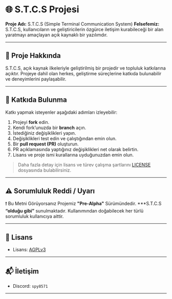 # 🌐 S.T.C.S Projesi

**Proje Adı:** S.T.C.S (Simple Terminal Communication System)
**Felsefemiz:** S.T.C.S, kullanıcıların ve geliştiricilerin özgürce iletişim kurabileceği bir alan yaratmayı amaçlayan açık kaynaklı bir yazılımdır.

---

## 📖 Proje Hakkında

S.T.C.S, açık kaynak ilkeleriyle geliştirilmiş bir projedir ve topluluk katkılarına açıktır.
Projeye dahil olan herkes, geliştirme süreçlerine katkıda bulunabilir ve deneyimlerini paylaşabilir.

---

## 🤝 Katkıda Bulunma

Katkı yapmak isteyenler aşağıdaki adımları izleyebilir:

1. Projeyi **fork** edin.
2. Kendi fork’unuzda bir **branch** açın.
3. İstediğiniz değişiklikleri yapın.
4. Değişiklikleri test edin ve çalıştığından emin olun.
5. Bir **pull request (PR)** oluşturun.
6. PR açıklamasında yaptığınız değişiklikleri net olarak belirtin.
7. Lisans ve proje ismi kurallarına uyduğunuzdan emin olun.

> Daha fazla detay için lisans ve türev çalışma şartlarını [LICENSE](https://github.com/dark3434234/S.T.C.S./blob/a639bcd42eab56f7252e147ccffc1233cfb0b02b/LICENSE) dosyasında bulabilirsiniz.

---

## ⚠️ Sorumluluk Reddi / Uyarı

❗ Bu Metni Görüyorsanız Projemiz **"Pre-Alpha"** Sürümündedir.
***S.T.C.S **“olduğu gibi”** sunulmaktadır. Kullanımından doğabilecek her türlü sorumluluk kullanıcıya aittir.

---

## 📝 Lisans

* Lisans: [AGPLv3](https://www.gnu.org/licenses/agpl-3.0.html)

---

## 📬 İletişim

* Discord: `spy8571`

---
